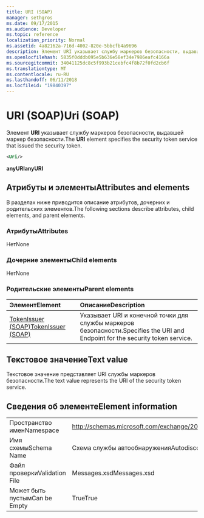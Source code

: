 ```yaml
---
title: URI (SOAP)
manager: sethgros
ms.date: 09/17/2015
ms.audience: Developer
ms.topic: reference
localization_priority: Normal
ms.assetid: 4a82162a-716d-4002-820e-5bbcfb4a9696
description: Элемент URI указывает службу маркеров безопасности, выдавшей маркер безопасности.
ms.openlocfilehash: 5835f0dddb095e5b636e58ef34e7986eafc4166a
ms.sourcegitcommit: 34041125dc8c5f993b21cebfc4f8b72f0fd2cb6f
ms.translationtype: MT
ms.contentlocale: ru-RU
ms.lasthandoff: 06/11/2018
ms.locfileid: "19840397"
---
```

# <a name="uri-soap"></a><span data-ttu-id="121a8-103">URI (SOAP)</span><span class="sxs-lookup"><span data-stu-id="121a8-103">Uri (SOAP)</span></span>

<span data-ttu-id="121a8-104">Элемент **URI** указывает службу маркеров безопасности, выдавшей маркер безопасности.</span><span class="sxs-lookup"><span data-stu-id="121a8-104">The **URI** element specifies the security token service that issued the security token.</span></span> 
  
```XML
<Uri/>
```

 <span data-ttu-id="121a8-105">**anyURI**</span><span class="sxs-lookup"><span data-stu-id="121a8-105">**anyURI**</span></span>
## <a name="attributes-and-elements"></a><span data-ttu-id="121a8-106">Атрибуты и элементы</span><span class="sxs-lookup"><span data-stu-id="121a8-106">Attributes and elements</span></span>

<span data-ttu-id="121a8-107">В разделах ниже приводится описание атрибутов, дочерних и родительских элементов.</span><span class="sxs-lookup"><span data-stu-id="121a8-107">The following sections describe attributes, child elements, and parent elements.</span></span>
  
### <a name="attributes"></a><span data-ttu-id="121a8-108">Атрибуты</span><span class="sxs-lookup"><span data-stu-id="121a8-108">Attributes</span></span>

<span data-ttu-id="121a8-109">Нет</span><span class="sxs-lookup"><span data-stu-id="121a8-109">None</span></span>
  
### <a name="child-elements"></a><span data-ttu-id="121a8-110">Дочерние элементы</span><span class="sxs-lookup"><span data-stu-id="121a8-110">Child elements</span></span>

<span data-ttu-id="121a8-111">Нет</span><span class="sxs-lookup"><span data-stu-id="121a8-111">None</span></span>
  
### <a name="parent-elements"></a><span data-ttu-id="121a8-112">Родительские элементы</span><span class="sxs-lookup"><span data-stu-id="121a8-112">Parent elements</span></span>

|<span data-ttu-id="121a8-113">**Элемент**</span><span class="sxs-lookup"><span data-stu-id="121a8-113">**Element**</span></span>|<span data-ttu-id="121a8-114">**Описание**</span><span class="sxs-lookup"><span data-stu-id="121a8-114">**Description**</span></span>|
|:-----|:-----|
|[<span data-ttu-id="121a8-115">TokenIssuer (SOAP)</span><span class="sxs-lookup"><span data-stu-id="121a8-115">TokenIssuer (SOAP)</span></span>](tokenissuer-soap.md) <br/> |<span data-ttu-id="121a8-116">Указывает URI и конечной точки для службы маркеров безопасности.</span><span class="sxs-lookup"><span data-stu-id="121a8-116">Specifies the URI and Endpoint for the security token service.</span></span>  <br/> |
   
## <a name="text-value"></a><span data-ttu-id="121a8-117">Текстовое значение</span><span class="sxs-lookup"><span data-stu-id="121a8-117">Text value</span></span>

<span data-ttu-id="121a8-118">Текстовое значение представляет URI службы маркеров безопасности.</span><span class="sxs-lookup"><span data-stu-id="121a8-118">The text value represents the URI of the security token service.</span></span>
  
## <a name="element-information"></a><span data-ttu-id="121a8-119">Сведения об элементе</span><span class="sxs-lookup"><span data-stu-id="121a8-119">Element information</span></span>

|||
|:-----|:-----|
|<span data-ttu-id="121a8-120">Пространство имен</span><span class="sxs-lookup"><span data-stu-id="121a8-120">Namespace</span></span>  <br/> |http://schemas.microsoft.com/exchange/2010/Autodiscover  <br/> |
|<span data-ttu-id="121a8-121">Имя схемы</span><span class="sxs-lookup"><span data-stu-id="121a8-121">Schema Name</span></span>  <br/> |<span data-ttu-id="121a8-122">Схема службы автообнаружения</span><span class="sxs-lookup"><span data-stu-id="121a8-122">Autodiscover schema</span></span>  <br/> |
|<span data-ttu-id="121a8-123">Файл проверки</span><span class="sxs-lookup"><span data-stu-id="121a8-123">Validation File</span></span>  <br/> |<span data-ttu-id="121a8-124">Messages.xsd</span><span class="sxs-lookup"><span data-stu-id="121a8-124">Messages.xsd</span></span>  <br/> |
|<span data-ttu-id="121a8-125">Может быть пустым</span><span class="sxs-lookup"><span data-stu-id="121a8-125">Can be Empty</span></span>  <br/> |<span data-ttu-id="121a8-126">True</span><span class="sxs-lookup"><span data-stu-id="121a8-126">True</span></span>  <br/> |
   

